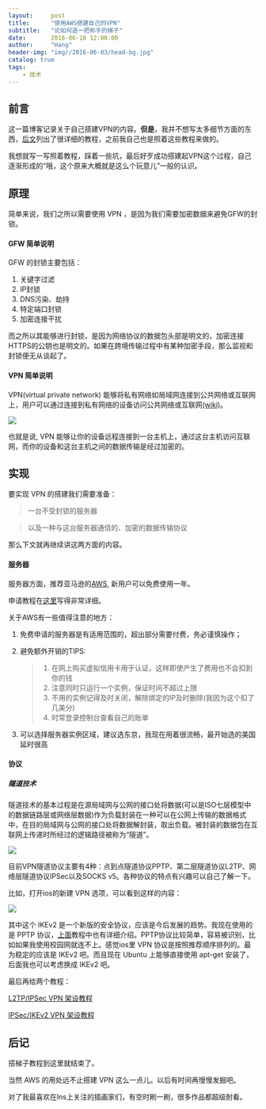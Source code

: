 ```yaml
---
layout:     post
title:      "使用AWS搭建自己的VPN"
subtitle:   "论如何造一把称手的梯子"
date:       2016-06-10 12:00:00
author:     "Hang"
header-img: "img//2016-06-03/head-bg.jpg"
catalog: true
tags:
    - 技术
---
```


## 前言

这一篇博客记录关于自己搭建VPN的内容。**但是**，我并不想写太多细节方面的东西，[后文](#build)列出了很详细的教程，之前我自己也是照着这些教程来做的。

我想就写一写照着教程，踩着一些坑，最后好歹成功搭建起VPN这个过程，自己逐渐形成的“哦，这个原来大概就是这么个玩意儿”一般的认识。


## 原理

简单来说，我们之所以需要使用 VPN ，是因为我们需要加密数据来避免GFW的封锁。

#### GFW 简单说明

GFW 的封锁主要包括：

1. 关键字过滤
2. IP封锁
3. DNS污染、劫持
4. 特定端口封锁
5. 加密连接干扰

而之所以其能够进行封锁，是因为网络协议的数据包头部是明文的，加密连接HTTPS的公钥也是明文的。如果在跨境传输过程中有某种加密手段，那么监视和封锁便无从谈起了。

#### VPN 简单说明

VPN(virtual private network) 能够将私有网络如局域网连接到公共网络或互联网上，用户可以通过连接到私有网络的设备访问公共网络或互联网[(wiki)](https://en.wikipedia.org/wiki/Virtual_private_network)。

![](/img/2016-06-10/vpn-mechanic.png)

也就是说, VPN 能够让你的设备远程连接到一台主机上，通过这台主机访问互联网，而你的设备和这台主机之间的数据传输是经过加密的。

## 实现

要实现 VPN 的搭建我们需要准备：

>一台不受封锁的服务器

>以及一种与这台服务器通信的、加密的数据传输协议

那么下文就再继续讲这两方面的内容。

#### 服务器
<p id = "build"></p>

服务器方面，推荐亚马逊的[AWS](https://aws.amazon.com/cn/), 新用户可以免费使用一年。

申请教程在[这里](http://bbs.ngacn.cc/read.php?tid=7298878)写得非常详细。

关于AWS有一些值得注意的地方：

1. 免费申请的服务器是有适用范围的，超出部分需要付费，务必谨慎操作；
2. 避免额外开销的TIPS:

	> 1. 在网上购买虚拟信用卡用于认证，这样即使产生了费用也不会扣到你的钱
	> 2. 注意同时只运行一个实例，保证时间不超过上限
	> 3. 不用的实例记得及时关闭，解除绑定的IP及时删除(我因为这个扣了几美分)
	> 4. 时常登录控制台查看自己的账单

3. 可以选择服务器实例区域，建议选东京，我现在用着很流畅，最开始选的美国延时很高

#### 协议

##### 隧道技术

隧道技术的基本过程是在源局域网与公网的接口处将数据(可以是ISO七层模型中的数据链路层或网络层数据)作为负载封装在一种可以在公网上传输的数据格式中，在目的局域网与公网的接口处将数据解封装，取出负载。被封装的数据包在互联网上传递时所经过的逻辑路径被称为“隧道”。

![](/img/2016-06-10/vpn-protocal.jpg)

目前VPN隧道协议主要有4种：点到点隧道协议PPTP、第二层隧道协议L2TP、网络层隧道协议IPSec以及SOCKS v5。各种协议的特点有兴趣可以自己了解一下。

比如，打开ios的新建 VPN 选项，可以看到这样的内容：

![](/img/2016-06-10/vpn-options.jpg)

其中这个 IKEv2 是一个新版的安全协议，应该是今后发展的趋势。我现在使用的是 PPTP 协议，[上面](#build)教程中也有详细介绍。PPTP协议比较简单，容易被识别，比如如果我使用校园网就连不上。感觉ios里 VPN 协议是按照推荐顺序排列的。最为稳定的应该是 IKEv2 吧。而且现在 Ubuntu 上能够直接使用 apt-get 安装了，后面我也可以考虑换成 IKEv2 吧。

最后再给两个教程：

[L2TP/IPSec VPN 架设教程](http://blog.csdn.net/simonjay2007/article/details/7563933)

[IPSec/IKEv2 VPN 架设教程](http://www.tuicool.com/articles/MjqE7fF)


## 后记

搭梯子教程到这里就结束了。

当然 AWS 的用处远不止搭建 VPN 这么一点儿。以后有时间再慢慢发掘吧。

对了我最喜欢在Ins上关注的插画家们，有空时刷一刷，很多作品都超级耐看。